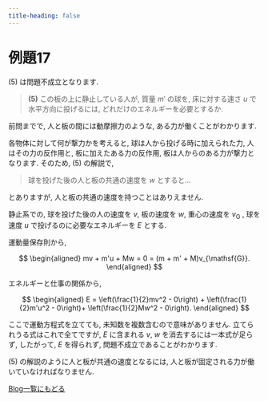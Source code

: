 ```yaml
---
title-heading: false
---
```

<!-- Global site tag (gtag.js) - Google Analytics -->
<script async src="https://www.googletagmanager.com/gtag/js?id=UA-212193483-1"></script>
<script>
  window.dataLayer = window.dataLayer || [];
  function gtag(){dataLayer.push(arguments);}
  gtag('js', new Date());

  gtag('config', 'UA-212193483-1');
</script>
<!-- mathjax -->
<script type="text/javascript" async="" src="https://cdnjs.cloudflare.com/ajax/libs/mathjax/2.7.7/MathJax.js?config=TeX-MML-AM_CHTML">
</script>
<script type="text/x-mathjax-config">
 MathJax.Hub.Config({
 tex2jax: {
 inlineMath: [['$', '$'] ],
 displayMath: [ ['$$','$$'], ["\\[","\\]"] ]
 }
 });
</script>

# 例題17

(5) は問題不成立となります.

> **(5)** この板の上に静止している人が, 質量 $m'$ の球を, 床に対する速さ $u$ で水平方向に投げるには, どれだけのエネルギーを必要とするか.

前問までで, 人と板の間には動摩擦力のような, ある力が働くことがわかります.

各物体に対して何が撃力かを考えると, 球は人から投げる時に加えられた力, 人はその力の反作用と, 板に加えたある力の反作用, 板は人からのある力が撃力となります. そのため, (5) の解説で,

> 球を投げた後の人と板の共通の速度を $w$ とすると...

とありますが, 人と板の共通の速度を持つことはありえません.

静止系での, 球を投げた後の人の速度を $v$, 板の速度を $w$, 重心の速度を $v_{\mathsf{G}}$ , 球を速度 $u$ で投げるのに必要なエネルギーを $E$ とする.

運動量保存則から, 

$$
\begin{aligned}
 mv + m'u + Mw = 0 = (m + m' + M)v_{\mathsf{G}}. 
\end{aligned}
$$

エネルギーと仕事の関係から, 

$$
\begin{aligned}
  E = \left(\frac{1}{2}mv^2 - 0\right) + \left(\frac{1}{2}m'u^2 - 0\right)+ \left(\frac{1}{2}Mw^2 - 0\right).
\end{aligned}
$$

ここで運動方程式を立てても, 未知数を複数含むので意味がありません. 立てられうる式はこれで全てですが, $E$ に含まれる $v$, $w$ を消去するには一本式が足らず, したがって, $E$ を得られず, 問題不成立であることがわかります. 

(5) の解説のように人と板が共通の速度となるには, 人と板が固定される力が働いていなければなりません.

[Blog一覧にもどる](https://koutya0akari.github.io/Blog)

